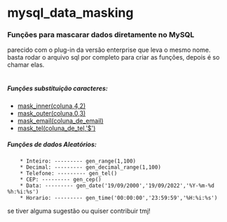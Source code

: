 # mysql_data_masking
### Funções para mascarar dados diretamente no MySQL
parecido com o plug-in da versão enterprise que leva o mesmo nome.<br>
basta rodar o arquivo sql por completo para criar as funções, depois é so chamar elas.<br><br>
##### Funções substituição caracteres:

* [mask_inner(coluna,4,2)](#Título-e-Imagem-de-capa)
* [mask_outer(coluna,0,3)](#badges)
* [mask_email(coluna_de_email)](#índice)
* [mask_tel(coluna_de_tel,'$')](#descrição-do-projeto)
        
##### Funções de dados Aleatórios:
        * Inteiro: --------- gen_range(1,100)
        * Decimal: --------- gen_decimal_range(1,100)
        * Telefone: --------- gen_tel()
        * CEP: --------- gen_cep()
        * Data: --------- gen_date('19/09/2000','19/09/2022','%Y-%m-%d %h:%i:%s') 
        * Horario: --------- gen_time('00:00:00','23:59:59','%H:%i:%s')
        
 se tiver alguma sugestão ou quiser contribuir tmj!




